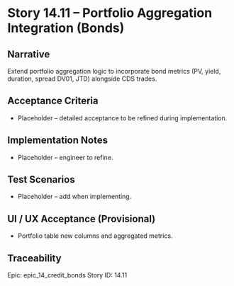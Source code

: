 # Story 14.11 – Portfolio Aggregation Integration (Bonds)

## Narrative
Extend portfolio aggregation logic to incorporate bond metrics (PV, yield, duration, spread DV01, JTD) alongside CDS trades.

## Acceptance Criteria
- Placeholder – detailed acceptance to be refined during implementation.

## Implementation Notes
- Placeholder – engineer to refine.

## Test Scenarios
- Placeholder – add when implementing.

## UI / UX Acceptance (Provisional)
- Portfolio table new columns and aggregated metrics.

## Traceability
Epic: epic_14_credit_bonds
Story ID: 14.11
